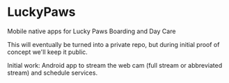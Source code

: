LuckyPaws
=========

Mobile native apps for Lucky Paws Boarding and Day Care

This will eventually be turned into a private repo, but during initial proof of concept we'll keep it public.

Initial work: Android app to stream the web cam (full stream or abbreviated stream) and schedule services.

